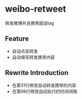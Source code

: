 # weibo-retweet
转发微博并且携带超话tag
## Feature
- 自动点击转发
- 自动填写转发携带内容

## Rewrite Introduction
- 在第31行修改自动转发携带的内容
- 在第98行修改自动执行的时间间隔
